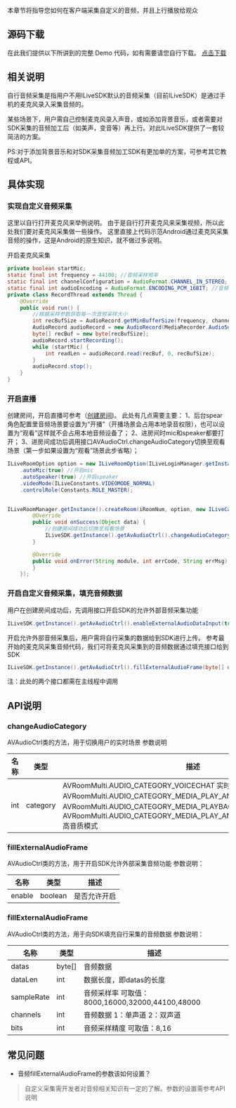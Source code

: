 本章节将指导您如何在客户端采集自定义的音频，并且上行播放给观众

## 源码下载
在此我们提供以下所讲到的完整 Demo 代码，如有需要请您自行下载。 
[点击下载]()

## 相关说明
自行音频采集是指用户不用ILiveSDK默认的音频采集（目前ILiveSDK）是通过手机的麦克风录入采集音频的。

某些场景下，用户需自己控制麦克风录入声音，或如添加背景音乐，或者需要对SDK采集的音频加工后（如美声，变音等）再上行。对此ILiveSDK提供了一套较简洁的方案。

PS:对于添加背景音乐和对SDK采集音频加工SDK有更加单的方案，可参考其它教程或API。
## 具体实现

### 实现自定义音频采集
这里以自行打开麦克风来举例说明。
由于是自行打开麦克风来采集视频，所以此处我们要对麦克风采集做一些操作。
这里直接上代码示范Android通过麦克风采集音频的操作，这是Android的原生知识，就不做过多说明。

开启麦克风采集
```Java
private boolean startMic;
static final int frequency = 44100; //音频采样频率
static final int channelConfiguration = AudioFormat.CHANNEL_IN_STEREO; //音频的录制的声道
static final int audioEncoding = AudioFormat.ENCODING_PCM_16BIT; //音频编码率
private class RecordThread extends Thread {
	@Override
	public void run() {
		//根据采样参数获取每一次音频采样大小
		int recBufSize = AudioRecord.getMinBufferSize(frequency, channelConfiguration, audioEncoding) * 2;
		AudioRecord audioRecord = new AudioRecord(MediaRecorder.AudioSource.MIC, frequency, channelConfiguration, audioEncoding, recBufSize);
		byte[] recBuf = new byte[recBufSize];
		audioRecord.startRecording();
		while (startMic) {
			int readLen = audioRecord.read(recBuf, 0, recBufSize);
		}
		audioRecord.stop();
	}
}
```

### 开启直播
创建房间，开启直播可参考（[创建房间](创建房间.md))。
此处有几点需要主要：
1、后台spear角色配置里音频场景要设置为“开播”（开播场景会占用本地录音权限），也可以设置为“观看”这样就不会占用本地音频设备了；
2、进房间时mic和speaker都要打开；
3、进房间成功后调用接口AVAudioCtrl.changeAudioCategory切换至观看场景（第一步如果设置为“观看”场景此步省略）；
```Java
ILiveRoomOption option = new ILiveRoomOption(ILiveLoginManager.getInstance().getMyUserId())
	.autoMic(true) //开启mic
	.autoSpeaker(true) //开启speaker
	.videoMode(ILiveConstants.VIDEOMODE_NORMAL)
	.controlRole(Constants.ROLE_MASTER);
		

ILiveRoomManager.getInstance().createRoom(iRoomNum, option, new ILiveCallBack() {
		@Override
		public void onSuccess(Object data) {
		    //创建房间成功后切换至观看场景
			ILiveSDK.getInstance().getAvAudioCtrl().changeAudioCategory(AVRoomMulti.AUDIO_CATEGORY_MEDIA_PLAYBACK);	
		}

		@Override
		public void onError(String module, int errCode, String errMsg) {
		}
	});		
```

### 开启自定义音频采集，填充音频数据
用户在创建房间成功后，先调用接口开启SDK的允许外部音频采集功能
```Java
ILiveSDK.getInstance().getAvAudioCtrl().enableExternalAudioDataInput(true);
```

开启允许外部音频采集后，用户需将自行采集的数据给到SDK进行上传。
参考最开始的麦克风采集音频代码，我们可将麦克风采集到的音频数据通过填充接口给到SDK
```Java
ILiveSDK.getInstance().getAvAudioCtrl().fillExternalAudioFrame(byte[] datas, int dataLen, int sampleRate, int channels, int bits)
```

注：此处的两个接口都需在主线程中调用


## API说明

### changeAudioCategory
AVAudioCtrl类的方法，用于切换用户的实时场景
参数说明

|名称|类型|描述|
|--|--|--|
|int|category|AVRoomMulti.AUDIO_CATEGORY_VOICECHAT 实时场景 AVRoomMulti.AUDIO_CATEGORY_MEDIA_PLAY_AND_RECORD 主播模式 AVRoomMulti.AUDIO_CATEGORY_MEDIA_PLAYBACK 观看者模式 AVRoomMulti.AUDIO_CATEGORY_MEDIA_PLAY_AND_RECORD_HIGH_QUALITY 高音质模式|


### fillExternalAudioFrame
AVAudioCtrl类的方法，用于开启SDK允许外部采集音频功能
参数说明：

|名称|类型|描述|
|--|--|--|
|enable|boolean|是否允许开启|

### fillExternalAudioFrame
AVAudioCtrl类的方法，用于向SDK填充自行采集的音频数据
参数说明：

|名称|类型|描述|
|--|--|--|
|datas|byte[]|音频数据|
|dataLen|int|数据长度，即datas的长度|
|sampleRate|int|音频采样率 可取值：8000,16000,32000,44100,48000|
|channels|int|音频数据 1：单声道 2：双声道|
|bits|int|音频采样精度 可取值：8,16|



## 常见问题

- 音频fillExternalAudioFrame的参数该如何设置？
> 自定义采集需开发者对音频相关知识有一定的了解。参数的设置需参考API说明